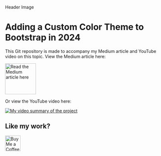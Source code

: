 Header Image

# Adding a Custom Color Theme to Bootstrap in 2024

This Git repository is made to accompany my Medium article and YouTube video on this topic. View the Medium article here:

[<img 
    height='100' 
    style='border:0px;height:100px;' 
    src='https://miro.medium.com/v2/resize:fit:4800/format:webp/1*s986xIGqhfsN8U--09_AdA.png' 
    border='0' 
    alt='Read the Medium article here' />](https://medium.davidasix.com/adding-a-custom-color-theme-to-bootstrap-in-2024-0c89ed4de5ad)

Or view the YouTube video here:

[![My video summary of the project](https://img.youtube.com/vi/9FX5NgRrdnc/0.jpg)](https://www.youtube.com/watch?v=9FX5NgRrdnc)

## Like my work? 
[<img 
    height='50' 
    style='border:0px;height:50px;' 
    src='https://storage.ko-fi.com/cdn/kofi5.png?v=3' 
    border='0' 
    alt='Buy Me a Coffee at ko-fi.com' />](https://ko-fi.com/davidasix)